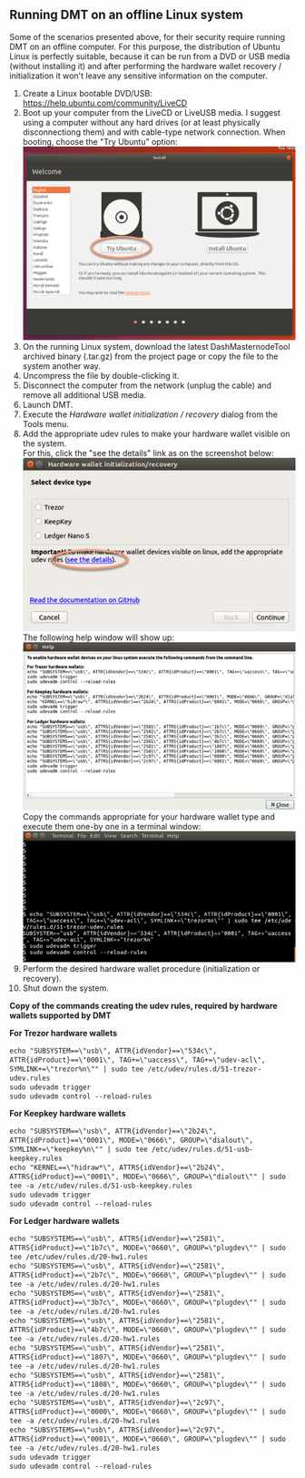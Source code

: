 ## Running DMT on an offline Linux system
Some of the scenarios presented above, for their security require running DMT on an offline computer. For this purpose, the distribution of Ubuntu Linux is perfectly suitable, because it can be run from a DVD or USB media (without installing it) and after performing the hardware wallet recovery / initialization it won't leave any sensitive information on the computer.

1. Create a Linux bootable DVD/USB: https://help.ubuntu.com/community/LiveCD
2. Boot up your computer from the LiveCD or LiveUSB media. I suggest using a computer without any hard drives (or at least physically disconnectiong them) and with cable-type network connection.
  When booting, choose the "Try Ubuntu" option:  
  ![Ubuntu - boot](img/hwri/ubuntu-live-cd-boot.png)
3. On the running Linux system, download the latest DashMasternodeTool archived binary (.tar.gz) from the project page or copy the file to the system another way. 
4. Uncompress the file by double-clicking it. 
5. Disconnect the computer from the network (unplug the cable) and remove all additional USB media.
6. Launch DMT.
7. Execute the *Hardware wallet initialization / recovery* dialog from the Tools menu.
8. Add the appropriate udev rules to make your hardware wallet visible on the system.  
  For this, click the "see the details" link as on the screenshot below:  
  ![Ubuntu - boot](img/hwri/ubuntu-live-cd-udev.png)  
  The following help window will show up:  
  ![Ubuntu - boot](img/hwri/ubuntu-live-cd-udev-help.png)  
  Copy the commands appropriate for your hardware wallet type and execute them one-by one in a terminal window:  
  ![Ubuntu - boot](img/hwri/ubuntu-live-cd-udev-exec.png)
9. Perform the desired hardware wallet procedure (initialization or recovery).
10. Shut down the system.

**Copy of the commands creating the udev rules, required by hardware wallets supported by DMT**

**For Trezor hardware wallets**
```
echo "SUBSYSTEM==\"usb\", ATTR{idVendor}==\"534c\", ATTR{idProduct}==\"0001\", TAG+=\"uaccess\", TAG+=\"udev-acl\", SYMLINK+=\"trezor%n\"" | sudo tee /etc/udev/rules.d/51-trezor-udev.rules
sudo udevadm trigger
sudo udevadm control --reload-rules
```

**For Keepkey hardware wallets**
```
echo "SUBSYSTEM==\"usb\", ATTR{idVendor}==\"2b24\", ATTR{idProduct}==\"0001\", MODE=\"0666\", GROUP=\"dialout\", SYMLINK+=\"keepkey%n\"" | sudo tee /etc/udev/rules.d/51-usb-keepkey.rules
echo "KERNEL==\"hidraw*\", ATTRS{idVendor}==\"2b24\", ATTRS{idProduct}==\"0001\", MODE=\"0666\", GROUP=\"dialout\"" | sudo tee -a /etc/udev/rules.d/51-usb-keepkey.rules
sudo udevadm trigger
sudo udevadm control --reload-rules
```

**For Ledger hardware wallets**
```
echo "SUBSYSTEMS==\"usb\", ATTRS{idVendor}==\"2581\", ATTRS{idProduct}==\"1b7c\", MODE=\"0660\", GROUP=\"plugdev\"" | sudo tee /etc/udev/rules.d/20-hw1.rules
echo "SUBSYSTEMS==\"usb\", ATTRS{idVendor}==\"2581\", ATTRS{idProduct}==\"2b7c\", MODE=\"0660\", GROUP=\"plugdev\"" | sudo tee -a /etc/udev/rules.d/20-hw1.rules
echo "SUBSYSTEMS==\"usb\", ATTRS{idVendor}==\"2581\", ATTRS{idProduct}==\"3b7c\", MODE=\"0660\", GROUP=\"plugdev\"" | sudo tee -a /etc/udev/rules.d/20-hw1.rules
echo "SUBSYSTEMS==\"usb\", ATTRS{idVendor}==\"2581\", ATTRS{idProduct}==\"4b7c\", MODE=\"0660\", GROUP=\"plugdev\"" | sudo tee -a /etc/udev/rules.d/20-hw1.rules
echo "SUBSYSTEMS==\"usb\", ATTRS{idVendor}==\"2581\", ATTRS{idProduct}==\"1807\", MODE=\"0660\", GROUP=\"plugdev\"" | sudo tee -a /etc/udev/rules.d/20-hw1.rules
echo "SUBSYSTEMS==\"usb\", ATTRS{idVendor}==\"2581\", ATTRS{idProduct}==\"1808\", MODE=\"0660\", GROUP=\"plugdev\"" | sudo tee -a /etc/udev/rules.d/20-hw1.rules
echo "SUBSYSTEMS==\"usb\", ATTRS{idVendor}==\"2c97\", ATTRS{idProduct}==\"0000\", MODE=\"0660\", GROUP=\"plugdev\"" | sudo tee -a /etc/udev/rules.d/20-hw1.rules
echo "SUBSYSTEMS==\"usb\", ATTRS{idVendor}==\"2c97\", ATTRS{idProduct}==\"0001\", MODE=\"0660\", GROUP=\"plugdev\"" | sudo tee -a /etc/udev/rules.d/20-hw1.rules
sudo udevadm trigger
sudo udevadm control --reload-rules
```
